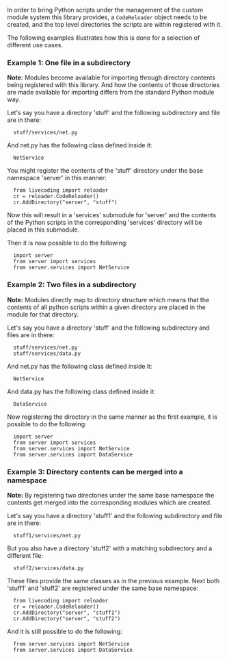 In order to bring Python scripts under the management of the custom module system this library provides, a `CodeReloader` object needs to be created, and the top level directories the scripts are within registered with it.

The following examples illustrates how this is done for a selection of different use cases.

### Example 1: One file in a subdirectory ###

**Note:** Modules become available for importing through directory contents
being registered with this library.  And how the contents of those directories
are made available for importing differs from the standard Python module way.

Let's say you have a directory 'stuff' and the following subdirectory and
file are in there:

```
  stuff/services/net.py
```

And net.py has the following class defined inside it:

```
  NetService
```

You might register the contents of the 'stuff' directory under the base
namespace 'server' in this manner:

```
  from livecoding import reloader
  cr = reloader.CodeReloader()
  cr.AddDirectory("server", "stuff")
```

Now this will result in a 'services' submodule for 'server' and the contents
of the Python scripts in the corresponding 'services' directory will be placed
in this submodule.

Then it is now possible to do the following:

```
  import server
  from server import services
  from server.services import NetService
```

### Example 2: Two files in a subdirectory ###

**Note:** Modules directly map to directory structure which means that the
contents of all python scripts within a given directory are placed in the
module for that directory.

Let's say you have a directory 'stuff' and the following subdirectory and
files are in there:

```
  stuff/services/net.py
  stuff/services/data.py
```

And net.py has the following class defined inside it:

```
  NetService
```

And data.py has the following class defined inside it:

```
  DataService
```

Now registering the directory in the same manner as the first example, it
is possible to do the following:

```
  import server
  from server import services
  from server.services import NetService
  from server.services import DataService
```

### Example 3: Directory contents can be merged into a namespace ###

**Note:** By registering two directories under the same base namespace
the contents get merged into the corresponding modules which are created.

Let's say you have a directory 'stuff1' and the following subdirectory and
file are in there:

```
  stuff1/services/net.py
```

But you also have a directory 'stuff2' with a matching subdirectory and
a different file:

```
  stuff2/services/data.py
```

These files provide the same classes as in the previous example.  Next both
'stuff1' and 'stuff2' are registered under the same base namespace:

```
  from livecoding import reloader
  cr = reloader.CodeReloader()
  cr.AddDirectory("server", "stuff1")
  cr.AddDirectory("server", "stuff2")
```

And it is still possible to do the following:

```
  from server.services import NetService
  from server.services import DataService
```